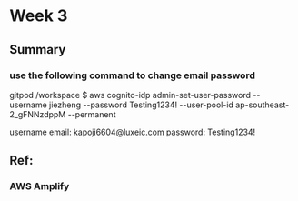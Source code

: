 # Week 3
## Summary
### use the following command to change email password
gitpod /workspace $ aws cognito-idp admin-set-user-password --username jiezheng --password Testing1234! --user-pool-id ap-southeast-2_gFNNzdppM --permanent

username email: kapoji6604@luxeic.com
password: Testing1234!
## Ref:
### AWS Amplify